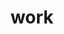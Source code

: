---
layout: work
title: work
permalink: /work/
group: nav
colour: blue

## Hero Content
hero-title:
hero-subtitle: We deliver awesome products for Pharma, Gaming, Finance, Media & Travel, for now, but we are not shy of taking on something different… in fact, we thrive on it.

## Main background image 1
cover-img-1: office/wshop.jpg

## Main background image 2
cover-img-2: office/hardware.jpg
---